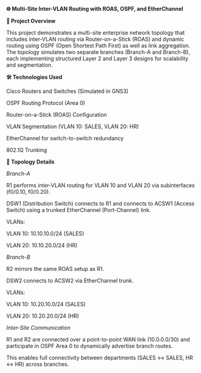 **🌐 Multi-Site Inter-VLAN Routing with ROAS, OSPF, and EtherChannel**

**📘 Project Overview**

This project demonstrates a multi-site enterprise network topology that includes inter-VLAN routing via Router-on-a-Stick (ROAS) and dynamic routing using OSPF (Open Shortest Path First) as well as link aggregation. The topology simulates two separate branches (Branch-A and Branch-B), each implementing structured Layer 2 and Layer 3 designs for scalability and segmentation.

**🛠️ Technologies Used**

Cisco Routers and Switches (Simulated in GNS3)

OSPF Routing Protocol (Area 0)

Router-on-a-Stick (ROAS) Configuration

VLAN Segmentation (VLAN 10: SALES, VLAN 20: HR)

EtherChannel for switch-to-switch redundancy

802.1Q Trunking

**🧩 Topology Details**

*Branch-A*

R1 performs inter-VLAN routing for VLAN 10 and VLAN 20 via subinterfaces (f0/0.10, f0/0.20).

DSW1 (Distribution Switch) connects to R1 and connects to ACSW1 (Access Switch) using a trunked EtherChannel (Port-Channel) link.

VLANs:

VLAN 10: 10.10.10.0/24 (SALES)

VLAN 20: 10.10.20.0/24 (HR)

*Branch-B*

R2 mirrors the same ROAS setup as R1.

DSW2 connects to ACSW2 via EtherChannel trunk.

VLANs:

VLAN 10: 10.20.10.0/24 (SALES)

VLAN 20: 10.20.20.0/24 (HR)

*Inter-Site Communication*

R1 and R2 are connected over a point-to-point WAN link (10.0.0.0/30) and participate in OSPF Area 0 to dynamically advertise branch routes.

This enables full connectivity between departments (SALES ↔ SALES, HR ↔ HR) across branches.
